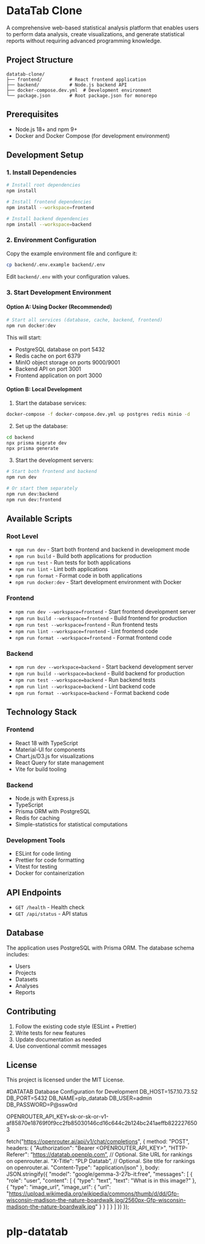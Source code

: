 # DataTab Clone

A comprehensive web-based statistical analysis platform that enables users to perform data analysis, create visualizations, and generate statistical reports without requiring advanced programming knowledge.

## Project Structure

```
datatab-clone/
├── frontend/          # React frontend application
├── backend/           # Node.js backend API
├── docker-compose.dev.yml  # Development environment
└── package.json       # Root package.json for monorepo
```

## Prerequisites

- Node.js 18+ and npm 9+
- Docker and Docker Compose (for development environment)

## Development Setup

### 1. Install Dependencies

```bash
# Install root dependencies
npm install

# Install frontend dependencies
npm install --workspace=frontend

# Install backend dependencies
npm install --workspace=backend
```

### 2. Environment Configuration

Copy the example environment file and configure it:

```bash
cp backend/.env.example backend/.env
```

Edit `backend/.env` with your configuration values.

### 3. Start Development Environment

#### Option A: Using Docker (Recommended)

```bash
# Start all services (database, cache, backend, frontend)
npm run docker:dev
```

This will start:
- PostgreSQL database on port 5432
- Redis cache on port 6379
- MinIO object storage on ports 9000/9001
- Backend API on port 3001
- Frontend application on port 3000

#### Option B: Local Development

1. Start the database services:
```bash
docker-compose -f docker-compose.dev.yml up postgres redis minio -d
```

2. Set up the database:
```bash
cd backend
npx prisma migrate dev
npx prisma generate
```

3. Start the development servers:
```bash
# Start both frontend and backend
npm run dev

# Or start them separately
npm run dev:backend
npm run dev:frontend
```

## Available Scripts

### Root Level
- `npm run dev` - Start both frontend and backend in development mode
- `npm run build` - Build both applications for production
- `npm run test` - Run tests for both applications
- `npm run lint` - Lint both applications
- `npm run format` - Format code in both applications
- `npm run docker:dev` - Start development environment with Docker

### Frontend
- `npm run dev --workspace=frontend` - Start frontend development server
- `npm run build --workspace=frontend` - Build frontend for production
- `npm run test --workspace=frontend` - Run frontend tests
- `npm run lint --workspace=frontend` - Lint frontend code
- `npm run format --workspace=frontend` - Format frontend code

### Backend
- `npm run dev --workspace=backend` - Start backend development server
- `npm run build --workspace=backend` - Build backend for production
- `npm run test --workspace=backend` - Run backend tests
- `npm run lint --workspace=backend` - Lint backend code
- `npm run format --workspace=backend` - Format backend code

## Technology Stack

### Frontend
- React 18 with TypeScript
- Material-UI for components
- Chart.js/D3.js for visualizations
- React Query for state management
- Vite for build tooling

### Backend
- Node.js with Express.js
- TypeScript
- Prisma ORM with PostgreSQL
- Redis for caching
- Simple-statistics for statistical computations

### Development Tools
- ESLint for code linting
- Prettier for code formatting
- Vitest for testing
- Docker for containerization

## API Endpoints

- `GET /health` - Health check
- `GET /api/status` - API status

## Database

The application uses PostgreSQL with Prisma ORM. The database schema includes:
- Users
- Projects
- Datasets
- Analyses
- Reports

## Contributing

1. Follow the existing code style (ESLint + Prettier)
2. Write tests for new features
3. Update documentation as needed
4. Use conventional commit messages

## License

This project is licensed under the MIT License.


#DATATAB Database Configuration for Development
DB_HOST=157.10.73.52
DB_PORT=5432
DB_NAME=plp_datatab
DB_USER=admin
DB_PASSWORD=P@ssw0rd

OPENROUTER_API_KEY=sk-or-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


fetch("https://openrouter.ai/api/v1/chat/completions", {
  method: "POST",
  headers: {
    "Authorization": "Bearer <OPENROUTER_API_KEY>",
    "HTTP-Referer": “https://datatab.openplp.com”, // Optional. Site URL for rankings on openrouter.ai.
    "X-Title": “PLP Datatab”, // Optional. Site title for rankings on openrouter.ai.
    "Content-Type": "application/json"
  },
  body: JSON.stringify({
    "model": "google/gemma-3-27b-it:free",
    "messages": [
      {
        "role": "user",
        "content": [
          {
            "type": "text",
            "text": "What is in this image?"
          },
          {
            "type": "image_url",
            "image_url": {
              "url": "https://upload.wikimedia.org/wikipedia/commons/thumb/d/dd/Gfp-wisconsin-madison-the-nature-boardwalk.jpg/2560px-Gfp-wisconsin-madison-the-nature-boardwalk.jpg"
            }
          }
        ]
      }
    ]
  })
});
# plp-datatab

